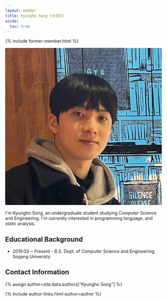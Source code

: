 ```yaml
---
layout: member
title: Kyungho Song (송경호)
aside:
  toc: true
---
```


{% include former-member.html %}

<img src="/assets/images/members/kyungho.song.jpg" class="profile-img">

I'm Kyungho Song, an undergraduate student studying Computer Science and Engineering. I'm currently 
interested in programming language, and static analysis.

<div style="clear: right;"></div>

## Educational Background

- 2019.03 ~ Present - B.S. Dept. of Computer Science and Engineering, Sogang
  University


## Contact Information
<!-- include author links -->
{% assign author=site.data.authors["Kyungho Song"] %}
<div>{% include author-links.html author=author %}</div>
